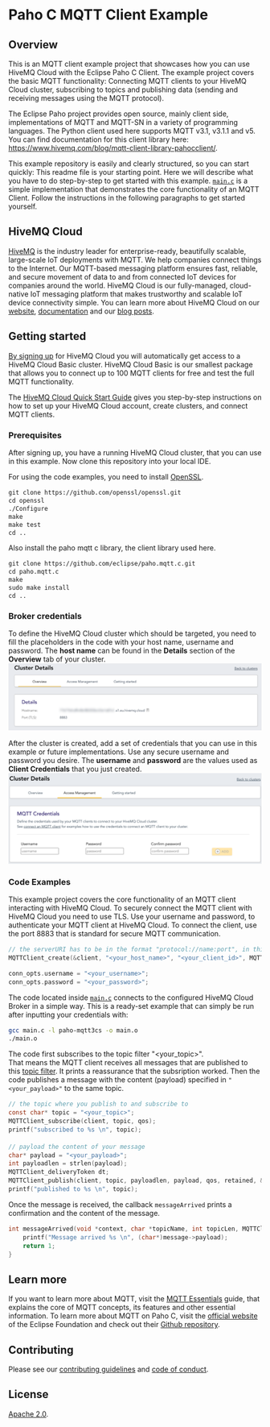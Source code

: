 # Paho C MQTT Client Example

## Overview
This is an MQTT client example project that showcases how you can use HiveMQ Cloud with the Eclipse Paho C Client. The example project covers the basic MQTT functionality: Connecting MQTT clients to your HiveMQ Cloud cluster, subscribing to topics and publishing data (sending and receiving messages using the MQTT protocol).

The Eclipse Paho project provides open source, mainly client side, implementations of MQTT and MQTT-SN in a variety of programming languages.
The Python client used here supports MQTT v3.1, v3.1.1 and v5.
You can find documentation for this client library here: https://www.hivemq.com/blog/mqtt-client-library-pahocclient/.

This example repository is easily and clearly structured, so you can start quickly:
This readme file is your starting point. Here we will describe what you have to do step-by-step to get started with this example.
[``main.c``](main.c) is a simple implementation that demonstrates the core functionality of an MQTT Client.
Follow the instructions in the following paragraphs to get started yourself.

## HiveMQ Cloud
[HiveMQ](https://www.hivemq.com/) is the industry leader for enterprise-ready, beautifully scalable, large-scale IoT deployments with MQTT. We help companies connect things to the Internet. Our MQTT-based messaging platform ensures fast, reliable, and secure movement of data to and from connected IoT devices for companies around the world. HiveMQ Cloud is our fully-managed, cloud-native IoT messaging platform that makes trustworthy and scalable IoT device connectivity simple. You can learn more about HiveMQ Cloud on our [website](https://www.hivemq.com/mqtt-cloud-broker/), [documentation](https://www.hivemq.com/docs/hivemq-cloud/introduction.html)  and our [blog posts](https://www.hivemq.com/tags/cloud/).

## Getting started
[By signing up](https://console.hivemq.cloud) for HiveMQ Cloud you will automatically get access to a HiveMQ Cloud Basic cluster. HiveMQ Cloud Basic is our smallest package that allows you to connect up to 100 MQTT clients for free and test the full MQTT functionality. 

The [HiveMQ Cloud Quick Start Guide](https://www.hivemq.com/docs/hivemq-cloud/introduction.html#guide) gives you step-by-step instructions on how to set up your HiveMQ Cloud account, create clusters, and connect MQTT clients.


### Prerequisites 
After signing up, you have a running HiveMQ Cloud cluster, that you can use in this example.
Now clone this repository into your local IDE.

For using the code examples, you need to install [OpenSSL](https://www.openssl.org/).
```
git clone https://github.com/openssl/openssl.git
cd openssl
./Configure
make
make test
cd ..
```
Also install the paho mqtt c library, the client library used here.
```
git clone https://github.com/eclipse/paho.mqtt.c.git
cd paho.mqtt.c
make
sudo make install
cd ..
```

### Broker credentials
To define the HiveMQ Cloud cluster which should be targeted, you need to fill the placeholders in the code with your host name, username and password.
The <b>host name</b> can be found in the <b>Details</b> section of the <b>Overview</b> tab of your cluster.
![cluster overview](/img/hivemq-cloud-cluster-overview.png)

After the cluster is created, add a set of credentials that you can use in this example or future implementations.
Use any secure username and password you desire.
The <b>username</b> and <b>password</b> are the values used as <b>Client Credentials</b> that you just created.
![credentials](/img/hivemq-cloud-credentials.png)

### Code Examples
This example project covers the core functionality of an MQTT client interacting with HiveMQ Cloud.
To securely connect the MQTT client with HiveMQ Cloud you need to use TLS.
Use your username and password, to authenticate your MQTT client at HiveMQ Cloud.
To connect the client, use the port 8883 that is standard for secure MQTT communication. 

```C
// the serverURI has to be in the format "protocol://name:port", in this case it should be "ssl://name:8883"
MQTTClient_create(&client, "<your_host_name>", "<your_client_id>", MQTTCLIENT_PERSISTENCE_NONE, NULL);
```
```C
conn_opts.username = "<your_username>";
conn_opts.password = "<your_password>";
```

The code located inside [``main.c``](main.c) connects to the configured HiveMQ Cloud Broker in a simple way. 
This is a ready-set example that can simply be run after inputting your credentials with:
```sh
gcc main.c -l paho-mqtt3cs -o main.o
./main.o
```

The code first subscribes to the topic filter "<your_topic>".  
That means the MQTT client receives all messages that are published to this [topic filter](https://www.hivemq.com/blog/mqtt-essentials-part-5-mqtt-topics-best-practices/).
It prints a reassurance that the subsription worked.
Then the code publishes a message with the content (payload) specified in ``"<your_payload>"`` to the same topic.
```C
// the topic where you publish to and subscribe to
const char* topic = "<your_topic>";
MQTTClient_subscribe(client, topic, qos);
printf("subscribed to %s \n", topic);

// payload the content of your message
char* payload = "<your_payload>";
int payloadlen = strlen(payload);
MQTTClient_deliveryToken dt;
MQTTClient_publish(client, topic, payloadlen, payload, qos, retained, &dt);
printf("published to %s \n", topic);
```

Once the message is received, the callback ``messageArrived`` prints a confirmation and the content of the message.
```C
int messageArrived(void *context, char *topicName, int topicLen, MQTTClient_message *message) {
    printf("Message arrived %s \n", (char*)message->payload);
    return 1;
}
```

## Learn more
If you want to learn more about MQTT, visit the [MQTT Essentials](https://www.hivemq.com/mqtt-essentials/) guide, 
that explains the core of MQTT concepts, its features and other essential information. To learn more about MQTT on Paho C,
visit the [official website](https://www.eclipse.org/paho/files/mqttdoc/MQTTClient/html/index.html) of the Eclipse Foundation 
and check out their [Github repository](https://github.com/eclipse/paho.mqtt.c).

## Contributing

Please see our [contributing guidelines](./CONTRIBUTING.adoc) and [code of conduct](./code-of-conduct.md).

## License

[Apache 2.0](./LICENSE).
